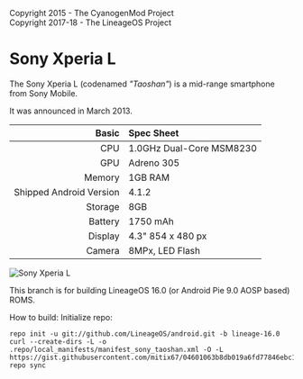 Copyright 2015 - The CyanogenMod Project  
Copyright 2017-18 - The LineageOS Project  

Sony Xperia L
==============

The Sony Xperia L (codenamed _"Taoshan"_) is a mid-range smartphone from Sony Mobile.

It was announced in March 2013.

Basic   | Spec Sheet
-------:|:-------------------------
CPU     | 1.0GHz Dual-Core MSM8230
GPU     | Adreno 305
Memory  | 1GB RAM
Shipped Android Version | 4.1.2
Storage | 8GB
Battery | 1750 mAh
Display | 4.3" 854 x 480 px
Camera  | 8MPx, LED Flash

![Sony Xperia L](http://cdn2.gsmarena.com/vv/pics/sony/sony-xperia-l-01.jpg "Sony Xperia L in black")

This branch is for building LineageOS 16.0 (or Android Pie 9.0 AOSP based) ROMS.

How to build:
Initialize repo:

    repo init -u git://github.com/LineageOS/android.git -b lineage-16.0
    curl --create-dirs -L -o .repo/local_manifests/manifest_sony_taoshan.xml -O -L https://gist.githubusercontent.com/mitix67/04601063b8db019a6fd77846ebc17fad/raw/782eba4fe0dbe8e0be39418860bd9ff857487b86/manifest_sony_taoshan.xml
    repo sync
